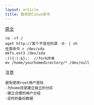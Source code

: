 ```yaml
---
layout: article
title: 致命的linux命令
---
```


[原文](https://www.ituring.com.cn/article/21012)

```
rm -rf / 
wget http://某个不信任的源 -O- | sh
任意命令 > /dev/sda 
mkfs.ext3 /dev/sda
:(){:|:&};:  //fork炸单
mv /home/yourhomedirectory/* /dev/null 
```


注意
```
避免使用root用户登陆
-为home目录建立独立的分区
-建立合理的用户分组
-定时的备份数据
```
